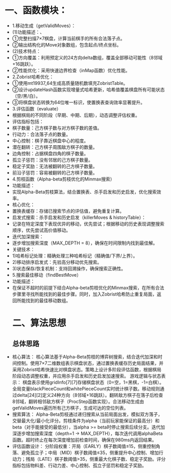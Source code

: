 # 一、函数模块：
* 1.移动生成（getValidMoves）：
* (1)功能描述：、
* ①完整扫描7×7棋盘，计算当前棋手的所有合法落子点。
* ②输出结构化的Move对象数组，包含起点/终点坐标。
* (2)技术特点：
* ①方向覆盖：利用预定义的24方向delta数组，覆盖全部移动可能性（8邻域+16跳跃）。
* ②性能优化：采用快速边界检查（inMap函数）优化性能。
* 2.Zobrist哈希优化：
* ①使用mt19937_64生成高质量随机数填充ZobristTable。
* ②设计updateHash函数实现增量式哈希更新，哈希值覆盖棋盘所有可能状态（空/黑/白）。
* ③将棋盘状态转换为64位唯一标识，使置换表查询效率显著提升。
* 3.评估函数（evaluate）
* 根据棋局的不同阶段（早期、中期、后期），动态调整评估权重。
* 评估指标包括：
* 棋子数量：己方棋子数与对方棋子数的差值。
* 行动力：合法落子点的数量。
* 中心控制：棋子靠近棋盘中心的程度。
* 潜在翻转：己方棋子周围敌方棋子的数量。
* 边角控制：占据棋盘四角的棋子数量。
* 孤立子惩罚：没有邻居的己方棋子数量。
* 稳定子奖励：无法被翻转的己方棋子数量。
* 前沿子惩罚：容易被翻转的己方棋子数量。
* 4.剪枝函数（Alpha-beta剪枝优化的Minmax搜索）
* 功能描述：
* 实现Alpha-Beta剪枝算法，结合置换表、杀手启发和历史启发，优化搜索效率。
* 核心优化：
* 置换表缓存：存储已搜索节点的评估值，避免重复计算。
* 启发式搜索：杀手启发和历史启发（killerMoves & historyTable）：
* 记录在特定深度下表现优异的移动，优先尝试；根据移动的历史表现调整搜索顺序，优先尝试高价值移动。
* 迭代加深搜索：
* 逐步增加搜索深度（MAX_DEPTH = 8），确保在时间限制内找到最佳解。
* 关键技术：
* 1)哈希标记处理：精确处理三种哈希标记（精确值/下界/上界）。
* 2)移动排序启发式：先验高分移动优先搜索。
* 3)状态保存/恢复机制：支持回溯操作，确保搜索正确性。
* 5.搜索最佳移动（findBestMove）
* 功能描述：
* 在保证不超时的前提下结合Alpha-beta剪枝优化的Minmax搜索，在所有合法步骤里寻找所能找到的最佳步骤。同时，加入Zobrist哈希防止重复局面，返回所能找到的最佳移动数组。
  # 二、算法思想
  ## 总体思路
* 核心算法：
	核心算法基于Alpha-Beta剪枝的博弈树搜索，结合迭代加深和时间控制。使用7×7二维数组表示棋盘状态，通过置换表缓存历史局面结果，并采用Zobrist哈希快速比对棋盘状态。策略上设计多阶段评估函数，根据棋局阶段动态调整权重，并应用杀手启发和历史启发加速搜索。
游戏逻辑与状态表示：
	棋盘表示使用gridInfo[7][7]存储棋盘状态（0=空，1=黑棋，-1=白棋）。全局变量blackPieceCount和whitePieceCount实时统计棋子数。移动规则通过delta[24][2]定义24种方向（8邻域+16跳跃）。翻转敌方棋子在落子后检查8邻域，翻转相邻敌方棋子（ProcStep函数实现）。合法移动生成由getValidMoves遍历所有己方棋子，生成可达的空位列表。
* 搜索算法：
	Alpha-Beta剪枝通过递归搜索从当前局面出发，模拟双方落子，交替最大化/最小化评分。剪枝条件为alpha（当前玩家能保证的最高分）和beta（对手能接受的最低分），当alpha >= beta时停止搜索后续分支。迭代加深逐步增加搜索深度（depth=1 → MAX_DEPTH），每次迭代调用alphaBeta函数。超时终止在每次深度增加前检查时间，确保在980ms内返回结果。
* 评估函数设计：
	分阶段权重：开局（EARLY）棋子数阈值≤15，侧重控制角落、避免孤立子；中局（MID）棋子数阈值≤35，侧重提升中心控制、增加行动力；残局（LATE）棋子数阈值>35，侧重最大化棋子数、稳定子奖励。评分指标包括物料差、行动力差、中心控制、孤立子惩罚和稳定子奖励。
